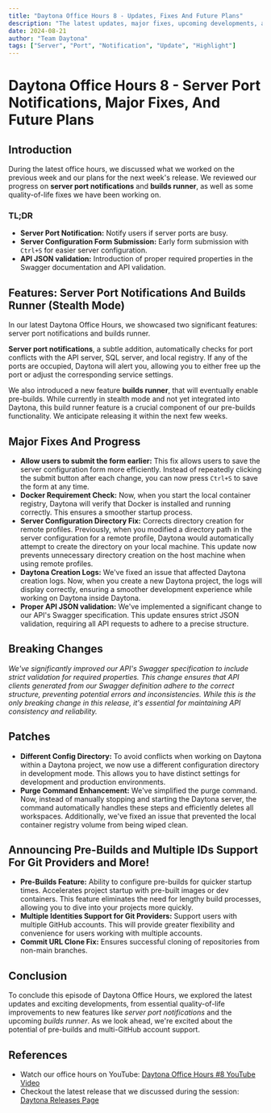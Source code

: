 ```yaml
---
title: "Daytona Office Hours 8 - Updates, Fixes And Future Plans"
description: "The latest updates, major fixes, upcoming developments, and highlights discussed during Daytona Office Hours #8 YouTube video."
date: 2024-08-21
author: "Team Daytona"
tags: ["Server", "Port", "Notification", "Update", "Highlight"]
---
```


# Daytona Office Hours 8 - Server Port Notifications, Major Fixes, And Future Plans

## Introduction

During the latest office hours, we discussed what we worked on the previous week and our plans for the next week's release. We reviewed our progress on **server port notifications** and **builds runner**, as well as some quality-of-life fixes we have been working on.

### TL;DR

- **Server Port Notification:** Notify users if server ports are busy.
- **Server Configuration Form Submission:** Early form submission with `Ctrl+S` for easier server configuration.
- **API JSON validation:** Introduction of proper required properties in the Swagger documentation and API validation.

## Features: Server Port Notifications And  Builds Runner (Stealth Mode)

In our latest Daytona Office Hours, we showcased two significant features: server port notifications and builds runner.

**Server port notifications**, a subtle addition, automatically checks for port conflicts with the API server, SQL server, and local registry. If any of the ports are occupied, Daytona will alert you, allowing you to either free up the port or adjust the corresponding service settings.

We also introduced a new feature **builds runner**, that will eventually enable pre-builds. While currently in stealth mode and not yet integrated into Daytona, this build runner feature is a crucial component of our pre-builds functionality. We anticipate releasing it within the next few weeks.

## Major Fixes And Progress

- **Allow users to submit the form earlier:** This fix allows users to save the server configuration form more efficiently. Instead of repeatedly clicking the submit button after each change, you can now press `Ctrl+S` to save the form at any time.
- **Docker Requirement Check:** Now, when you start the local container registry, Daytona will verify that Docker is installed and running correctly. This ensures a smoother startup process.
- **Server Configuration Directory Fix:** Corrects directory creation for remote profiles. Previously, when you modified a directory path in the server configuration for a remote profile, Daytona would automatically attempt to create the directory on your local machine. This update now prevents unnecessary directory creation on the host machine when using remote profiles.
- **Daytona Creation Logs:** We've fixed an issue that affected Daytona creation logs. Now, when you create a new Daytona project, the logs will display correctly, ensuring a smoother development experience while working on Daytona inside Daytona.
- **Proper API JSON validation:** We've implemented a significant change to our API's Swagger specification. This update ensures strict JSON validation, requiring all API requests to adhere to a precise structure.
  
## Breaking Changes

*We've significantly improved our API's Swagger specification to include strict validation for required properties. This change ensures that API clients generated from our Swagger definition adhere to the correct structure, preventing potential errors and inconsistencies. While this is the only breaking change in this release, it's essential for maintaining API consistency and reliability.*

## Patches

- **Different Config Directory:** To avoid conflicts when working on Daytona within a Daytona project, we now use a different configuration directory in development mode. This allows you to have distinct settings for development and production environments.
- **Purge Command Enhancement:** We've simplified the purge command. Now, instead of manually stopping and starting the Daytona server, the command automatically handles these steps and efficiently deletes all workspaces. Additionally, we've fixed an issue that prevented the local container registry volume from being wiped clean.

## Announcing Pre-Builds and Multiple IDs Support For Git Providers and More!

- **Pre-Builds Feature:** Ability to configure pre-builds for quicker startup times. Accelerates project startup with pre-built images or dev containers. This feature eliminates the need for lengthy build processes, allowing you to dive into your projects more quickly.
- **Multiple Identities Support for Git Providers:** Support users with multiple GitHub accounts. This will provide greater flexibility and convenience for users working with multiple accounts.
- **Commit URL Clone Fix:** Ensures successful cloning of repositories from non-main branches.

## Conclusion

To conclude this episode of Daytona Office Hours, we explored the latest updates and exciting developments, from essential quality-of-life improvements to new features like *server port notifications* and the upcoming *builds runner*. As we look ahead, we're excited about the potential of pre-builds and multi-GitHub account support.

## References

- Watch our office hours on YouTube: [Daytona Office Hours #8 YouTube Video](https://youtu.be/M0dndoz5UpQ)
- Checkout the latest release that we discussed during the session: [Daytona Releases Page](https://github.com/daytonaio/daytona/releases/tag/v0.25.0)

